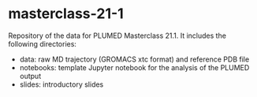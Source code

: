 # masterclass-21-1
Repository of the data for PLUMED Masterclass 21.1. It includes the following directories:
- data: raw MD trajectory (GROMACS xtc format) and reference PDB file
- notebooks: template Jupyter notebook for the analysis of the PLUMED output
- slides: introductory slides
